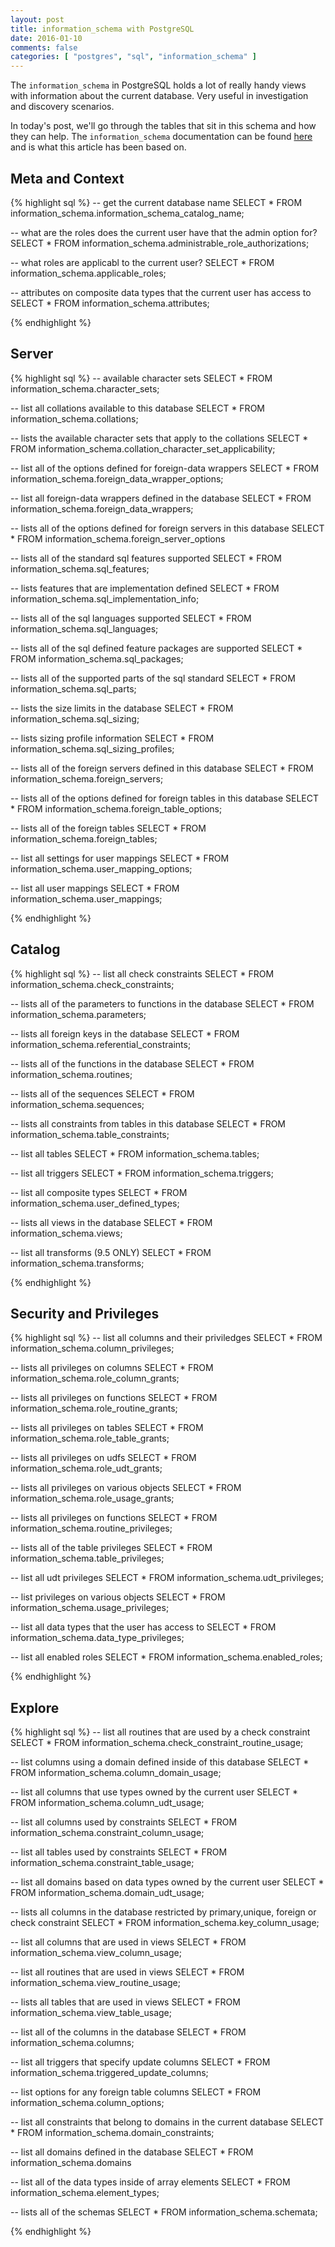 ```yaml
---
layout: post
title: information_schema with PostgreSQL
date: 2016-01-10
comments: false
categories: [ "postgres", "sql", "information_schema" ]
---
```


The `information_schema` in PostgreSQL holds a lot of really handy views with information about the current database. Very useful in investigation and discovery scenarios.

In today's post, we'll go through the tables that sit in this schema and how they can help. The `information_schema` documentation can be found [here](http://www.postgresql.org/docs/current/static/information-schema.html) and is what this article has been based on.

## Meta and Context

{% highlight sql %}
-- get the current database name
SELECT * FROM information_schema.information_schema_catalog_name;

-- what are the roles does the current user have that the admin option for?
SELECT * FROM information_schema.administrable_role_authorizations;

-- what roles are applicabl to the current user?
SELECT * FROM information_schema.applicable_roles;

-- attributes on composite data types that the current user has access to
SELECT * FROM information_schema.attributes;

{% endhighlight %}

## Server 

{% highlight sql %}
-- available character sets
SELECT * FROM information_schema.character_sets;

-- list all collations available to this database
SELECT * FROM information_schema.collations;

-- lists the available character sets that apply to the collations
SELECT * FROM information_schema.collation_character_set_applicability;

-- list all of the options defined for foreign-data wrappers
SELECT * FROM information_schema.foreign_data_wrapper_options;

-- list all foreign-data wrappers defined in the database
SELECT * FROM information_schema.foreign_data_wrappers;

-- lists all of the options defined for foreign servers in this database
SELECT * FROM information_schema.foreign_server_options

-- lists all of the standard sql features supported
SELECT * FROM information_schema.sql_features;

-- lists features that are implementation defined
SELECT * FROM information_schema.sql_implementation_info;

-- lists all of the sql languages supported
SELECT * FROM information_schema.sql_languages;

-- lists all of the sql defined feature packages are supported
SELECT * FROM information_schema.sql_packages;

-- lists all of the supported parts of the sql standard
SELECT * FROM information_schema.sql_parts;

-- lists the size limits in the database
SELECT * FROM information_schema.sql_sizing;

-- lists sizing profile information
SELECT * FROM information_schema.sql_sizing_profiles;

-- lists all of the foreign servers defined in this database
SELECT * FROM information_schema.foreign_servers;

-- lists all of the options defined for foreign tables in this database
SELECT * FROM information_schema.foreign_table_options;

-- lists all of the foreign tables 
SELECT * FROM information_schema.foreign_tables;

-- list all settings for user mappings
SELECT * FROM information_schema.user_mapping_options;

-- list all user mappings 
SELECT * FROM information_schema.user_mappings;

{% endhighlight %}

## Catalog

{% highlight sql %}
-- list all check constraints
SELECT * FROM information_schema.check_constraints;

-- lists all of the parameters to functions in the database
SELECT * FROM information_schema.parameters;

-- lists all foreign keys in the database
SELECT * FROM information_schema.referential_constraints;

-- lists all of the functions in the database
SELECT * FROM information_schema.routines;

-- lists all of the sequences
SELECT * FROM information_schema.sequences;

-- lists all constraints from tables in this database
SELECT * FROM information_schema.table_constraints;

-- list all tables
SELECT * FROM information_schema.tables;

-- list all triggers
SELECT * FROM information_schema.triggers;

-- list all composite types
SELECT * FROM information_schema.user_defined_types;

-- lists all views in the database
SELECT * FROM information_schema.views;

-- list all transforms (9.5 ONLY)
SELECT * FROM information_schema.transforms;

{% endhighlight %}

## Security and Privileges

{% highlight sql %}
-- list all columns and their priviledges
SELECT * FROM information_schema.column_privileges;

-- lists all privileges on columns
SELECT * FROM information_schema.role_column_grants;

-- lists all privileges on functions
SELECT * FROM information_schema.role_routine_grants;

-- lists all privileges on tables
SELECT * FROM information_schema.role_table_grants;

-- lists all privileges on udfs
SELECT * FROM information_schema.role_udt_grants;

-- lists all privileges on various objects 
SELECT * FROM information_schema.role_usage_grants;

-- lists all privileges on functions
SELECT * FROM information_schema.routine_privileges;

-- lists all of the table privileges 
SELECT * FROM information_schema.table_privileges;

-- list all udt privileges
SELECT * FROM information_schema.udt_privileges;

-- list privileges on various objects
SELECT * FROM information_schema.usage_privileges;

-- list all data types that the user has access to
SELECT * FROM information_schema.data_type_privileges;

-- list all enabled roles
SELECT * FROM information_schema.enabled_roles;

{% endhighlight %}

## Explore

{% highlight sql %}
-- list all routines that are used by a check constraint
SELECT * FROM information_schema.check_constraint_routine_usage;

-- list columns using a domain defined inside of this database
SELECT * FROM information_schema.column_domain_usage;

-- list all columns that use types owned by the current user
SELECT * FROM information_schema.column_udt_usage;

-- list all columns used by constraints
SELECT * FROM information_schema.constraint_column_usage;

-- list all tables used by constraints
SELECT * FROM information_schema.constraint_table_usage;

-- list all domains based on data types owned by the current user
SELECT * FROM information_schema.domain_udt_usage;

-- lists all columns in the database restricted by primary,unique, foreign or check constraint
SELECT * FROM information_schema.key_column_usage;

-- list all columns that are used in views
SELECT * FROM information_schema.view_column_usage;

-- list all routines that are used in views
SELECT * FROM information_schema.view_routine_usage;

-- lists all tables that are used in views
SELECT * FROM information_schema.view_table_usage;

-- list all of the columns in the database
SELECT * FROM information_schema.columns;

-- list all triggers that specify update columns
SELECT * FROM information_schema.triggered_update_columns;

-- list options for any foreign table columns
SELECT * FROM information_schema.column_options;

-- list all constraints that belong to domains in the current database
SELECT * FROM information_schema.domain_constraints;

-- list all domains defined in the database
SELECT * FROM information_schema.domains

-- list all of the data types inside of array elements
SELECT * FROM information_schema.element_types;

-- lists all of the schemas 
SELECT * FROM information_schema.schemata;

{% endhighlight %}


